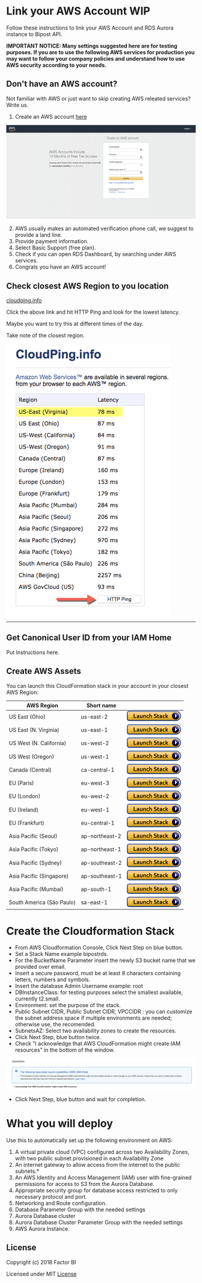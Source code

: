 # Link your AWS Account WIP

Follow these instructions to link your AWS Account and RDS Aurora instance to Bipost API.

**IMPORTANT NOTICE: Many settings suggested here are for testing purposes. If you are to use the following AWS services for production you may want to follow your company policies and understand how to use AWS security according to your needs.**

## Don't have an AWS account?

Not familiar with AWS or just want to skip creating AWS releated services? Write us.

1. Create an AWS account [here](https://portal.aws.amazon.com/billing/signup#/start)

![Screenshot](img/aws-screenshot.png?raw=true "Screenshot")

2. AWS usually makes an automated verification phone call, we suggest to provide a land line.
3. Provide payment information.
4. Select Basic Support (free plan).
5. Check if you can open RDS Dashboard, by searching under AWS services.
6. Congrats you have an AWS account!


## Check closest AWS Region to you location

[cloudping.info](http://cloudping.info/)


Click the above link and hit HTTP Ping and look for the lowest latency.

Maybe you want to try this at different times of the day.

Take note of the closest region.


![Cloudping](img/CloudPing.png?raw=true "Cloudping")



-------

## Get Canonical User ID from your IAM Home

Put Instructions here.

## Create AWS Assets 



You can launch this CloudFormation stack in your account in your closest AWS Region:

| AWS Region | Short name | | 
| -- | -- | -- |
| US East (Ohio) | us-east-2 | [![cloudformation-launch-button](img/launch-stack.png)](https://console.aws.amazon.com/cloudformation/home?region=us-east-2#/stacks/new?stackName=Production&templateURL=https://s3.amazonaws.com/bipost-cloudformation/Aurora-RDS-bipost.template) |
| US East (N. Virginia) | us-east-1 | [![cloudformation-launch-button](img/launch-stack.png)](https://console.aws.amazon.com/cloudformation/home?region=us-east-1#/stacks/new?stackName=Production&templateURL=https://s3.amazonaws.com/bipost-cloudformation/Aurora-RDS-bipost.template) |
| US West (N. California) | us-west-2 | [![cloudformation-launch-button](img/launch-stack.png)](https://console.aws.amazon.com/cloudformation/home?region=us-west-2#/stacks/new?stackName=Production&templateURL=https://s3.amazonaws.com/bipost-cloudformation/Aurora-RDS-bipost.template) |
| US West (Oregon) | us-west-1 | [![cloudformation-launch-button](img/launch-stack.png)](https://console.aws.amazon.com/cloudformation/home?region=us-west-1#/stacks/new?stackName=Production&templateURL=https://s3.amazonaws.com/bipost-cloudformation/Aurora-RDS-bipost.template) |
| Canada (Central) | ca-central-1 | [![cloudformation-launch-button](img/launch-stack.png)](https://console.aws.amazon.com/cloudformation/home?region=ca-central-1#/stacks/new?stackName=Production&templateURL=https://s3.amazonaws.com/bipost-cloudformation/Aurora-RDS-bipost.template) |
| EU (Paris) | eu-west-3 | [![cloudformation-launch-button](img/launch-stack.png)](https://console.aws.amazon.com/cloudformation/home?region=eu-west-3#/stacks/new?stackName=Production&templateURL=https://s3.amazonaws.com/bipost-cloudformation/Aurora-RDS-bipost.template) |
| EU (London) | eu-west-2 | [![cloudformation-launch-button](img/launch-stack.png)](https://console.aws.amazon.com/cloudformation/home?region=eu-west-2#/stacks/new?stackName=Production&templateURL=https://s3.amazonaws.com/bipost-cloudformation/Aurora-RDS-bipost.template) |
| EU (Ireland) | eu-west-1 | [![cloudformation-launch-button](img/launch-stack.png)](https://console.aws.amazon.com/cloudformation/home?region=eu-west-1#/stacks/new?stackName=Production&templateURL=https://s3.amazonaws.com/bipost-cloudformation/Aurora-RDS-bipost.template) |
| EU (Frankfurt) | eu-central-1 | [![cloudformation-launch-button](img/launch-stack.png)](https://console.aws.amazon.com/cloudformation/home?region=eu-central-1#/stacks/new?stackName=Production&templateURL=https://s3.amazonaws.com/bipost-cloudformation/Aurora-RDS-bipost.template) |
| Asia Pacific (Seoul) | ap-northeast-2 | [![cloudformation-launch-button](img/launch-stack.png)](https://console.aws.amazon.com/cloudformation/home?region=ap-northeast-2#/stacks/new?stackName=Production&templateURL=https://s3.amazonaws.com/bipost-cloudformation/Aurora-RDS-bipost.template) |
| Asia Pacific (Tokyo) | ap-northeast-1 | [![cloudformation-launch-button](img/launch-stack.png)](https://console.aws.amazon.com/cloudformation/home?region=ap-northeast-1#/stacks/new?stackName=Production&templateURL=https://s3.amazonaws.com/bipost-cloudformation/Aurora-RDS-bipost.template) |
| Asia Pacific (Sydney) | ap-southeast-2 | [![cloudformation-launch-button](img/launch-stack.png)](https://console.aws.amazon.com/cloudformation/home?region=ap-southeast-2#/stacks/new?stackName=Production&templateURL=https://s3.amazonaws.com/bipost-cloudformation/Aurora-RDS-bipost.template) |
| Asia Pacific (Singapore) | ap-southeast-1 | [![cloudformation-launch-button](img/launch-stack.png)](https://console.aws.amazon.com/cloudformation/home?region=ap-southeast-1#/stacks/new?stackName=Production&templateURL=https://s3.amazonaws.com/bipost-cloudformation/Aurora-RDS-bipost.template) |
| Asia Pacific (Mumbai) | ap-south-1 |  [![cloudformation-launch-button](img/launch-stack.png)](https://console.aws.amazon.com/cloudformation/home?region=ap-south-1#/stacks/new?stackName=Production&templateURL=https://s3.amazonaws.com/bipost-cloudformation/Aurora-RDS-bipost.template) |
| South America (São Paulo) | sa-east-1 |  [![cloudformation-launch-button](img/launch-stack.png)](https://console.aws.amazon.com/cloudformation/home?region=sa-east-1#/stacks/new?stackName=Production&templateURL=https://s3.amazonaws.com/bipost-cloudformation/Aurora-RDS-bipost.template) |

# Create the Cloudformation Stack

* From AWS Cloudformation Console, Click Next Step on blue button.
* Set a Stack Name example bipostrds.
* For the BucketName Parameter  insert the newly S3 bucket name that we provided over email.
* Insert a secure password, must be at least 8 characters containing letters, numbers and symbols.
* Insert the database Admin Username example: root
* DBInstanceClass: for testing purposes select the smallest available, currently t2.small.
* Environment: set the purpose of the stack.
* Public Subnet CIDR, Public Subnet CIDR,  VPCCIDR : you can customize the subnet address space if multiple environments are needed; otherwise use, the recomended.
* SubnetsAZ: Select two availability zones to create the resources.
* Click Next Step, blue button twice.
* Check "I acknowledge that AWS CloudFormation might create IAM resources" in the bottom of the window.

![Capabilities](img/Capabilities.png?raw=true)

* Click Next Step, blue button and wait for completion. 



# What you will deploy

Use this  to automatically set up the following environment on AWS:

1. A virtual private cloud (VPC) configured across two Availability Zones, with two public subnet provisioned in each Availability Zone
2. An internet gateway to allow access from the internet to the public subnets.*
3. An AWS Identity and Access Management (IAM) user with fine-grained permissions for access to S3 from the Aurora Database.
4. Appropriate security group for database access restricted to only necessary protocol and port.
5. Networking and Route configuration.
6. Database Parameter Group with the needed settings
7. Aurora Database cluster
8. Aurora Database Cluster Parameter Group with the needed settings
9. AWS Aurora Instance.

## License

Copyright (c) 2018 Factor BI

Licensed under MIT [License](LICENSE.md)

